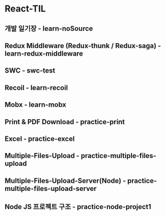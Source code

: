 # React-TIL

## 개발 일기장 - learn-noSource

## Redux Middleware (Redux-thunk / Redux-saga) - learn-redux-middleware

## SWC - swc-test

## Recoil - learn-recoil

## Mobx - learn-mobx

## Print & PDF Download - practice-print

## Excel - practice-excel

## Multiple-Files-Upload - practice-multiple-files-upload

## Multiple-Files-Upload-Server(Node) - practice-multiple-files-upload-server

## Node JS 프로젝트 구조 - practice-node-project1